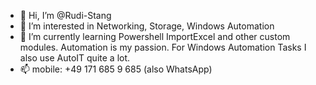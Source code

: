 - 👋 Hi, I’m @Rudi-Stang
- 👀 I’m interested in Networking, Storage, Windows Automation
- 🌱 I’m currently learning Powershell ImportExcel and other custom modules. Automation is my passion. For Windows Automation Tasks I also use AutoIT quite a lot.
- 📫 mobile: +49 171 685 9 685 (also WhatsApp)

<!---
Rudi-Stang/Rudi-Stang is a ✨ special ✨ repository because its `README.md` (this file) appears on your GitHub profile.
You can click the Preview link to take a look at your changes.
--->
